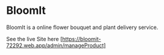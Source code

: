 # BloomIt 

BloomIt is a online flower bouquet and plant delivery service.

 See the live Site  here [https://bloomit-72292.web.app/admin/manageProduct]

